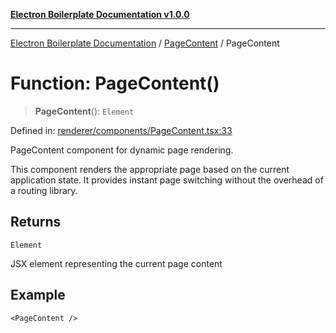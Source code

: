 [**Electron Boilerplate Documentation v1.0.0**](../../README.md)

---

[Electron Boilerplate Documentation](../../modules.md) / [PageContent](../README.md) / PageContent

# Function: PageContent()

> **PageContent**(): `Element`

Defined in: [renderer/components/PageContent.tsx:33](https://github.com/wijnand-gritter/electron-boilerplate/blob/c2867786d8264971474ef9a0d9cc5a8943053f07/src/renderer/components/PageContent.tsx#L33)

PageContent component for dynamic page rendering.

This component renders the appropriate page based on the current
application state. It provides instant page switching without
the overhead of a routing library.

## Returns

`Element`

JSX element representing the current page content

## Example

```tsx
<PageContent />
```
